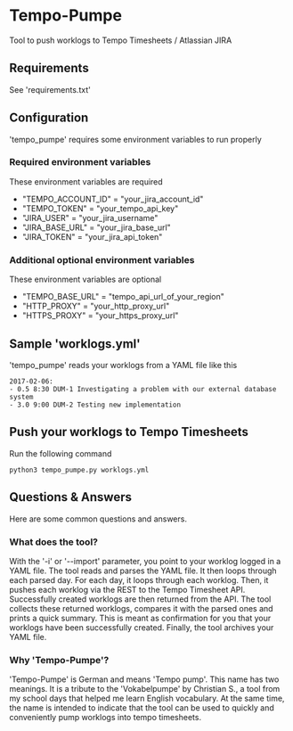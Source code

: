 # Tempo-Pumpe
Tool to push worklogs to Tempo Timesheets / Atlassian JIRA


## Requirements

See 'requirements.txt'


## Configuration

'tempo_pumpe' requires some environment variables to run properly


### Required environment variables

These environment variables are required

* "TEMPO_ACCOUNT_ID" = "your_jira_account_id"
* "TEMPO_TOKEN" = "your_tempo_api_key"
* "JIRA_USER" = "your_jira_username"
* "JIRA_BASE_URL" = "your_jira_base_url"
* "JIRA_TOKEN" = "your_jira_api_token"

### Additional optional environment variables

These environment variables are optional

* "TEMPO_BASE_URL" = "tempo_api_url_of_your_region"
* "HTTP_PROXY" = "your_http_proxy_url"
* "HTTPS_PROXY" = "your_https_proxy_url"


## Sample 'worklogs.yml'

'tempo_pumpe' reads your worklogs from a YAML file like this

```
2017-02-06:
- 0.5 8:30 DUM-1 Investigating a problem with our external database system
- 3.0 9:00 DUM-2 Testing new implementation
```


## Push your worklogs to Tempo Timesheets

Run the following command

```
python3 tempo_pumpe.py worklogs.yml
```


## Questions & Answers

Here are some common questions and answers.


### What does the tool?

With the '-i' or '--import' parameter, you point to your worklog logged
in a YAML file. The tool reads and parses the YAML file. It then loops
through each parsed day. For each day, it loops through each worklog.
Then, it pushes each worklog via the REST to the Tempo Timesheet API.
Successfully created worklogs are then returned from the API. The tool
collects these returned worklogs, compares it with the parsed ones and
prints a quick summary. This is meant as confirmation for you that your
worklogs have been successfully created. Finally, the tool archives your
YAML file.


### Why 'Tempo-Pumpe'?

'Tempo-Pumpe' is German and means 'Tempo pump'. This name has two meanings.
It is a tribute to the 'Vokabelpumpe' by Christian S., a tool from my school
days that helped me learn English vocabulary. At the same time, the name is
intended to indicate that the tool can be used to quickly and conveniently
pump worklogs into tempo timesheets.